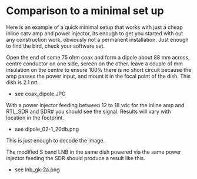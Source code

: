 Comparison to a minimal set up
==============================

Here is an example of a quick minimal setup that works with just a cheap inline catv amp and power injector, its enough to get you started with out any construction work, obviously not a permanent installation. Just enough to find the bird, check your software set.

Open the end of some 75 ohm coax and form a dipole about 88 mm across, centre conductor on one side, screen on the other. leave a couple of mm insulation on the centre to ensure 100% there is no short circuit because the amp passes the power input, and mount it in the focal point of the dish. This dish is 2.1 mt.

- see coax_dipole.JPG

With a power injector feeding between 12 to 18 vdc for the inline amp and RTL_SDR and SDR# you should see the signal. Results will vary with location in the footprint.

- see dipole_02-1_20db.png

This is just enough to decode the image.

The modified S band LNB in the same dish powered via the same power injector feeding the SDR should produce a result like this.

- see lnb_gk-2a.png
